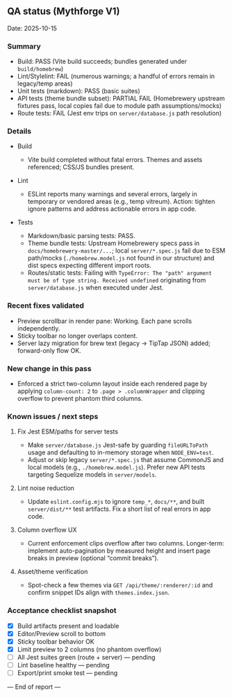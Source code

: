 ## QA status (Mythforge V1)

Date: 2025-10-15

### Summary
- Build: PASS (Vite build succeeds; bundles generated under `build/homebrew`)
- Lint/Stylelint: FAIL (numerous warnings; a handful of errors remain in legacy/temp areas)
- Unit tests (markdown): PASS (basic suites)
- API tests (theme bundle subset): PARTIAL FAIL (Homebrewery upstream fixtures pass, local copies fail due to module path assumptions/mocks)
- Route tests: FAIL (Jest env trips on `server/database.js` path resolution)

### Details
- Build
  - Vite build completed without fatal errors. Themes and assets referenced; CSS/JS bundles present.

- Lint
  - ESLint reports many warnings and several errors, largely in temporary or vendored areas (e.g., temp vitreum). Action: tighten ignore patterns and address actionable errors in app code.

- Tests
  - Markdown/basic parsing tests: PASS.
  - Theme bundle tests: Upstream Homebrewery specs pass in `docs/homebrewery-master/...`; local `server/*.spec.js` fail due to ESM path/mocks (`./homebrew.model.js` not found in our structure) and dist specs expecting different import roots.
  - Routes/static tests: Failing with `TypeError: The "path" argument must be of type string. Received undefined` originating from `server/database.js` when executed under Jest.

### Recent fixes validated
- Preview scrollbar in render pane: Working. Each pane scrolls independently.
- Sticky toolbar no longer overlaps content.
- Server lazy migration for brew text (legacy → TipTap JSON) added; forward-only flow OK.

### New change in this pass
- Enforced a strict two-column layout inside each rendered page by applying `column-count: 2` to `.page > .columnWrapper` and clipping overflow to prevent phantom third columns.

### Known issues / next steps
1) Fix Jest ESM/paths for server tests
   - Make `server/database.js` Jest-safe by guarding `fileURLToPath` usage and defaulting to in-memory storage when `NODE_ENV=test`.
   - Adjust or skip legacy `server/*.spec.js` that assume CommonJS and local models (e.g., `./homebrew.model.js`). Prefer new API tests targeting Sequelize models in `server/models`.

2) Lint noise reduction
   - Update `eslint.config.mjs` to ignore `temp_*`, `docs/**`, and built `server/dist/**` test artifacts. Fix a short list of real errors in app code.

3) Column overflow UX
   - Current enforcement clips overflow after two columns. Longer-term: implement auto-pagination by measured height and insert page breaks in preview (optional “commit breaks”).

4) Asset/theme verification
   - Spot-check a few themes via `GET /api/theme/:renderer/:id` and confirm snippet IDs align with `themes.index.json`.

### Acceptance checklist snapshot
- [x] Build artifacts present and loadable
- [x] Editor/Preview scroll to bottom
- [x] Sticky toolbar behavior OK
- [x] Limit preview to 2 columns (no phantom overflow)
- [ ] All Jest suites green (route + server) — pending
- [ ] Lint baseline healthy — pending
- [ ] Export/print smoke test — pending

— End of report —
